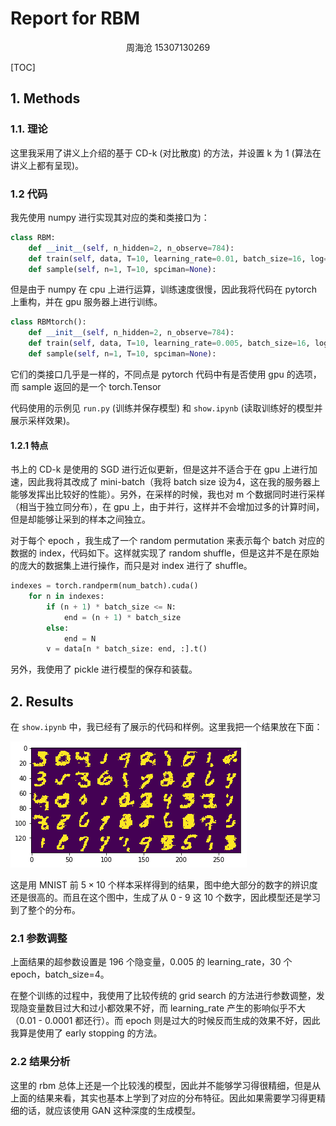 # Report for RBM

<center> 周海沧  15307130269 </center>

[TOC]

## 1. Methods

### 1.1. 理论 

这里我采用了讲义上介绍的基于 CD-k (对比散度) 的方法，并设置 k 为 1 (算法在讲义上都有呈现)。

### 1.2 代码

我先使用 numpy 进行实现其对应的类和类接口为：

```python
class RBM:
    def __init__(self, n_hidden=2, n_observe=784):
  	def train(self, data, T=10, learning_rate=0.01, batch_size=16, log=False):
    def sample(self, n=1, T=10, spciman=None):
```

但是由于 numpy 在 cpu 上进行运算，训练速度很慢，因此我将代码在 pytorch 上重构，并在 gpu 服务器上进行训练。

```python
class RBMtorch():
    def __init__(self, n_hidden=2, n_observe=784):
    def train(self, data, T=10, learning_rate=0.005, batch_size=16, log=False, gpu=False):
    def sample(self, n=1, T=10, spciman=None):
```

它们的类接口几乎是一样的，不同点是 pytorch 代码中有是否使用 gpu 的选项，而 sample 返回的是一个 torch.Tensor

代码使用的示例见 `run.py` (训练并保存模型) 和 `show.ipynb` (读取训练好的模型并展示采样效果)。

#### 1.2.1 特点

书上的 CD-k 是使用的 SGD 进行近似更新，但是这并不适合于在 gpu 上进行加速，因此我将其改成了 mini-batch（我将 batch size 设为4，这在我的服务器上能够发挥出比较好的性能）。另外，在采样的时候，我也对 m 个数据同时进行采样（相当于独立同分布），在 gpu 上，由于并行，这样并不会增加过多的计算时间，但是却能够让采到的样本之间独立。

对于每个 epoch ，我生成了一个 random permutation 来表示每个 batch 对应的数据的 index，代码如下。这样就实现了 random shuffle，但是这并不是在原始的庞大的数据集上进行操作，而只是对 index 进行了 shuffle。

```python
indexes = torch.randperm(num_batch).cuda()
    for n in indexes:
        if (n + 1) * batch_size <= N:
            end = (n + 1) * batch_size
        else:
            end = N
        v = data[n * batch_size: end, :].t()
```

另外，我使用了 pickle 进行模型的保存和装载。

## 2. Results

在 `show.ipynb` 中，我已经有了展示的代码和样例。这里我把一个结果放在下面：

![](rbm196_0.005_30.png)

这是用 MNIST 前 $5 \times 10$ 个样本采样得到的结果，图中绝大部分的数字的辨识度还是很高的。而且在这个图中，生成了从 0 - 9 这 10 个数字，因此模型还是学习到了整个的分布。

### 2.1 参数调整

上面结果的超参数设置是 196 个隐变量，0.005 的 learning_rate，30 个 epoch，batch_size=4。

在整个训练的过程中，我使用了比较传统的 grid search 的方法进行参数调整，发现隐变量数目过大和过小都效果不好，而 learning_rate 产生的影响似乎不大（0.01 - 0.0001 都还行）。而 epoch 则是过大的时候反而生成的效果不好，因此我算是使用了 early stopping 的方法。

### 2.2 结果分析

这里的 rbm 总体上还是一个比较浅的模型，因此并不能够学习得很精细，但是从上面的结果来看，其实也基本上学到了对应的分布特征。因此如果需要学习得更精细的话，就应该使用 GAN 这种深度的生成模型。